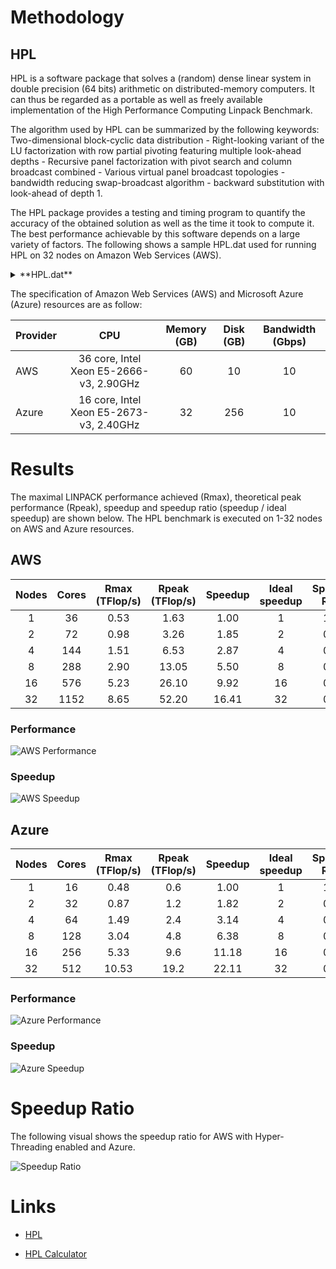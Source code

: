 # Methodology

## HPL

HPL is a software package that solves a (random) dense linear system in double precision (64 bits) arithmetic on distributed-memory computers. It can thus be regarded as a portable as well as freely available implementation of the High Performance Computing Linpack Benchmark.

The algorithm used by HPL can be summarized by the following keywords: Two-dimensional block-cyclic data distribution - Right-looking variant of the LU factorization with row partial pivoting featuring multiple look-ahead depths - Recursive panel factorization with pivot search and column broadcast combined - Various virtual panel broadcast topologies - bandwidth reducing swap-broadcast algorithm - backward substitution with look-ahead of depth 1.

The HPL package provides a testing and timing program to quantify the accuracy of the obtained solution as well as the time it took to compute it. The best performance achievable by this software depends on a large variety of factors. The following shows a sample HPL.dat used for running HPL on 32 nodes on Amazon Web Services (AWS).

<details>
    <summary>**HPL.dat**</summary>
```
HPLinpack benchmark input file
Innovative Computing Laboratory, University of Tennessee
HPL.out      output file name (if any)
6            device out (6=stdout,7=stderr,file)
1            # of problems sizes (N)
456768       Ns
1            # of NBs
192          NBs
1            PMAP process mapping (0=Row-,1=Column-major)
1            # of process grids (P x Q)
32           Ps
36           Qs
16.0         threshold
1            # of panel fact
1            PFACTs (0=left, 1=Crout, 2=Right)
1            # of recursive stopping criterium
4            NBMINs (>= 1)
1            # of panels in recursion
2            NDIVs
1            # of recursive panel fact.
1            RFACTs (0=left, 1=Crout, 2=Right)
1            # of broadcast
6            BCASTs (0=1rg,1=1rM,2=2rg,3=2rM,4=Lng,5=LnM,6=Psh,7=Psh2)
1            # of lookahead depth
0            DEPTHs (>=0)
0            SWAP (0=bin-exch,1=long,2=mix)
1            swapping threshold
1            L1 in (0=transposed,1=no-transposed) form
1            U  in (0=transposed,1=no-transposed) form
0            Equilibration (0=no,1=yes)
8            memory alignment in double (> 0)
```
</details>

The specification of Amazon Web Services (AWS) and Microsoft Azure (Azure) resources are as follow:

|Provider  |CPU                                      |Memory (GB) |Disk (GB) |Bandwidth (Gbps)|
|:---------|:---------------------------------------:|:----------:|:-------:|:---------------:|
|AWS       |36 core, Intel Xeon E5-2666-v3, 2.90GHz  |60          |10       |10               |
|Azure     |16 core, Intel Xeon E5-2673-v3, 2.40GHz  |32          |256      |10               |


# Results

The maximal LINPACK performance achieved (Rmax), theoretical peak performance (Rpeak), speedup and speedup ratio (speedup / ideal speedup) are shown below. The HPL benchmark is executed on 1-32 nodes on AWS and Azure resources.

## AWS

| Nodes | Cores | Rmax (TFlop/s) | Rpeak (TFlop/s) | Speedup | Ideal speedup | Speedup Ratio |
|:-----:|:-----:|:--------------:|:---------------:|:-------:|:-------------:|:-------------:|
|   1   |   36  |      0.53      |       1.63      |   1.00  |       1       |      1.00     |
|   2   |   72  |      0.98      |       3.26      |   1.85  |       2       |      0.93     |
|   4   |  144  |      1.51      |       6.53      |   2.87  |       4       |      0.72     |
|   8   |  288  |      2.90      |      13.05      |   5.50  |       8       |      0.69     |
|   16  |  576  |      5.23      |      26.10      |   9.92  |       16      |      0.62     |
|   32  |  1152 |      8.65      |      52.20      |  16.41  |       32      |      0.51     |

### Performance

![AWS Performance](../images/aws-preformance.png "AWS Performance")

### Speedup

![AWS Speedup](../images/aws-speedup.png "AWS Speedup")


## Azure

| Nodes | Cores | Rmax (TFlop/s) | Rpeak (TFlop/s) | Speedup | Ideal speedup | Speedup Ratio |
|:-----:|:-----:|:--------------:|:---------------:|:-------:|:-------------:|:-------------:|
|   1   |   16  |      0.48      |       0.6       |   1.00  |       1       |      1.00     |
|   2   |   32  |      0.87      |       1.2       |   1.82  |       2       |      0.91     |
|   4   |   64  |      1.49      |       2.4       |   3.14  |       4       |      0.78     |
|   8   |  128  |      3.04      |       4.8       |   6.38  |       8       |      0.80     |
|   16  |  256  |      5.33      |       9.6       |  11.18  |       16      |      0.70     |
|   32  |  512  |      10.53     |       19.2      |  22.11  |       32      |      0.69     |

### Performance

![Azure Performance](../images/azure-preformance.png "Azure Performance")

### Speedup

![Azure Speedup](../images/azure-speedup.png "Azure Speedup")

# Speedup Ratio

The following visual shows the speedup ratio for AWS with Hyper-Threading enabled and Azure.

![Speedup Ratio](../images/speedup-ratio.png "Speedup Ratio")


# Links

- [HPL](http://www.netlib.org/benchmark/hpl)

- [HPL Calculator](http://hpl-calculator.sourceforge.net)
